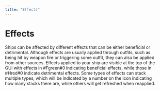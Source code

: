 ```yaml
---
title: "Effects"
---
```

# Effects

Ships can be affected by different effects that can be either beneficial or detrimental.
Although effects are usually applied through outfits, such as being hit by weapon fire or triggering some outfit, they can also be applied from other sources.
Effects applied to your ship are visible at the top of the GUI with effects in #Fgreen#0 indicating beneficial effects, while those in #Hred#0 indicate detrimental effects.
Some types of effects can stack multiple types, which will be indicated by a number on the icon indicating how many stacks there are, while others will get refreshed when reapplied.

